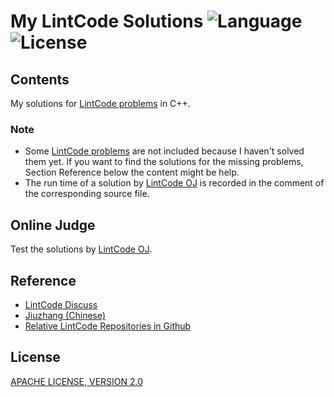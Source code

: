 # My LintCode Solutions ![Language](https://img.shields.io/badge/language-c++-blue.svg) ![License](https://img.shields.io/badge/license-Apache-red.svg)

## Contents
My solutions for [LintCode problems](https://www.lintcode.com/problem/) in C++.  
### Note
* Some [LintCode problems](https://www.lintcode.com/problem/) are not included because I haven't solved them yet.
If you want to find the solutions for the missing problems, Section Reference below the content might be help.
* The run time of a solution by [LintCode OJ](https://www.lintcode.com/problem/) is recorded in the comment of the corresponding source file.

## Online Judge
Test the solutions by [LintCode OJ](https://www.lintcode.com/problem/).

## Reference
* [LintCode Discuss](https://www.lintcode.com/discuss/)
* [Jiuzhang (Chinese)](https://www.jiuzhang.com/solution/)
* [Relative LintCode Repositories in Github](https://github.com/search?q=lintcode)

## License
[APACHE LICENSE, VERSION 2.0](http://www.apache.org/licenses/LICENSE-2.0)